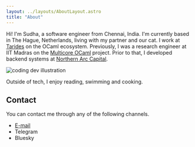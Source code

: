 ```yaml
---
layout: ../layouts/AboutLayout.astro
title: "About"
---
```


Hi! I'm Sudha, a software engineer from Chennai, India. I'm currently based in The Hague, Netherlands, living with my partner and our cat. I work at [Tarides](https://tarides.com/) on the OCaml ecosystem. Previously, I was a research engineer at IIT Madras on the [Multicore OCaml](https://github.com/ocaml-multicore) project. Prior to that, I developed backend systems at [Northern Arc Capital](https://www.northernarc.com/).

<div>
  <img src="/dev.svg" class="sm:w-1/2 mx-auto" alt="coding dev illustration">
</div>

Outside of tech, I enjoy reading, swimming and cooking.

## Contact

You can contact me through any of the following channels.

* [E-mail](mailto:sudharg247@gmail.com)
* Telegram
* Bluesky